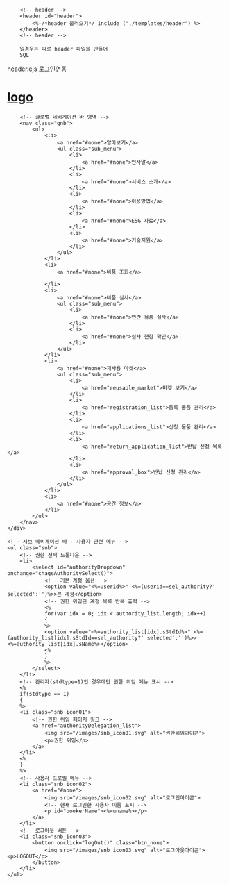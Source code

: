         <!-- header -->
        <header id="header">
            <%-/*header 불러오기*/ include ("./templates/header") %>
        </header>
        <!-- header -->

        일경우는 따로 header 파일을 만들어 
        SQL 
header.ejs 로그인연동 
        <!-- 헤더 내부 컨테이너 - 중앙 정렬 및 양쪽 정렬 적용 -->
<div class="header_inner fix_flexbetween center">
    <!-- 헤더 좌측 영역 -->
    <div class="header_L">
        <!-- 헤더 로고 영역 -->
        <a href="home">
            <!-- 로고 제목 -->
            <h1 class="tit_h1">
                <!-- 화면에는 보이지 않는 로고 텍스트 -->
                <span class="blind">logo</span>
            </h1>
        </a>

        <!-- 글로벌 네비게이션 바 영역 -->
        <nav class="gnb">
            <ul>
                <li>
                    <a href="#none">알아보기</a>
                    <ul class="sub_menu">
                        <li>
                            <a href="#none">인사말</a>
                        </li>
                        <li>
                            <a href="#none">서비스 소개</a>
                        </li>
                        <li>
                            <a href="#none">이용방법</a>
                        </li>
                        <li>
                            <a href="#none">ESG 자료</a>
                        </li>
                        <li>
                            <a href="#none">기술지원</a>
                        </li>
                    </ul>
                </li>
                <li>
                    <a href="#none">비품 조회</a>
                    
                </li>
                <li>
                    <a href="#none">비품 실사</a>
                    <ul class="sub_menu">
                        <li>
                            <a href="#none">연간 물품 실사</a>
                        </li>
                        <li>
                            <a href="#none">실사 현항 확인</a>
                        </li>
                    </ul>
                </li>
                <li>
                    <a href="#none">재사용 마켓</a>
                    <ul class="sub_menu">
                        <li>
                            <a href="reusable_market">마켓 보기</a>
                        </li>
                        <li>
                            <a href="registration_list">등록 물품 관리</a>
                        </li>
                        <li>
                            <a href="applications_list">신청 물품 관리</a>
                        </li>
                        <li>
                            <a href="return_application_list">반납 신청 목록</a>
                        </li>
                        <li>
                            <a href="approval_box">반납 신청 관리</a>
                        </li>
                    </ul>
                </li>
                <li>
                    <a href="#none">공간 정보</a>
                </li>
            </ul>
        </nav>
    </div>

    <!-- 서브 네비게이션 바 - 사용자 관련 메뉴 -->
    <ul class="snb">
        <!-- 권한 선택 드롭다운 -->
        <li>
            <select id="authorityDropdown" onchange="chageAuthoritySelect()">
                <!-- 기본 계정 옵션 -->
                <option value="<%=userid%>" <%=(userid==sel_authority?' selected':'')%>>본 계정</option>
                <!-- 권한 위임된 계정 목록 반복 출력 -->
                <%
                for(var idx = 0; idx < authority_list.length; idx++)
                {
                %>
                <option value="<%=authority_list[idx].sStdId%>" <%=(authority_list[idx].sStdId==sel_authority?' selected':'')%>><%=authority_list[idx].sName%></option>
                <%
                }
                %>
            </select>
        </li>
        <!-- 관리자(stdtype=1)인 경우에만 권한 위임 메뉴 표시 -->
        <%
        if(stdtype == 1)
        {
        %>
        <li class="snb_icon01">
            <!-- 권한 위임 페이지 링크 -->
            <a href="authorityDelegation_list">
                <img src="/images/snb_icon01.svg" alt="권한위임아이콘">
                <p>권한 위임</p>
            </a>
        </li>
        <%
        }
        %>
        <!-- 사용자 프로필 메뉴 -->
        <li class="snb_icon02">
            <a href="#none">
                <img src="/images/snb_icon02.svg" alt="로그인아이콘">
                <!-- 현재 로그인한 사용자 이름 표시 -->
                <p id="bookerName"><%=uname%></p>
            </a>
        </li>
        <!-- 로그아웃 버튼 -->
        <li class="snb_icon03">
            <button onclick="logOut()" class="btn_none">
                <img src="/images/snb_icon03.svg" alt="로그아웃아이콘"><p>LOGOUT</p>
            </button>
        </li>
    </ul>
</div>

<!-- 로그아웃 처리를 위한 자바스크립트 -->
<script type="text/javascript">
// 로그아웃 함수 - AJAX를 통해 서버에 로그아웃 요청
function logOut() {
    $.ajax({
        url: '/logout',
        type: "post",
        success: function(res){
            // 로그아웃 성공 시 로그인 페이지로 이동
            window.location.href = "login";
        }
    });
}
</script>
